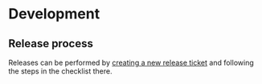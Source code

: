 # Development

## Release process

Releases can be performed by [creating a new release ticket][new-release-ticket] and following the steps in the checklist there.

[new-release-ticket]: https://github.com/ashigirl96/ksubst-rs/issues/new?template=release-checklist.md
